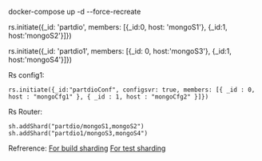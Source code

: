 docker-compose up -d --force-recreate

rs.initiate({_id: 'partdio', members: [{_id:0, host: 'mongoS1'}, {_id:1, host:'mongoS2'}]})

rs.initiate({_id: 'partdio1', members: [{_id: 0, host:'mongoS3'}, {_id:1, host:'mongoS4'}]})

Rs config1:
```
rs.initiate({_id:"partdioConf", configsvr: true, members: [{ _id : 0, host : "mongoCfg1" }, { _id : 1, host : "mongoCfg2" }]})
```

Rs Router:
```
sh.addShard("partdio/mongoS1,mongoS2")
sh.addShard("partdio1/mongoS3,mongoS4")
```
Refrerence:
[For build sharding](https://dzone.com/articles/composing-a-sharded-mongodb-on-docker)
[For test sharding](http://bboymars.coding.me/2018/04/01/mongodb_sharding_inDocker/)